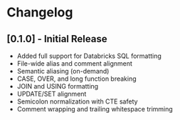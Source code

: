 # Changelog

## [0.1.0] - Initial Release
- Added full support for Databricks SQL formatting
- File-wide alias and comment alignment
- Semantic aliasing (on-demand)
- CASE, OVER, and long function breaking
- JOIN and USING formatting
- UPDATE/SET alignment
- Semicolon normalization with CTE safety
- Comment wrapping and trailing whitespace trimming
